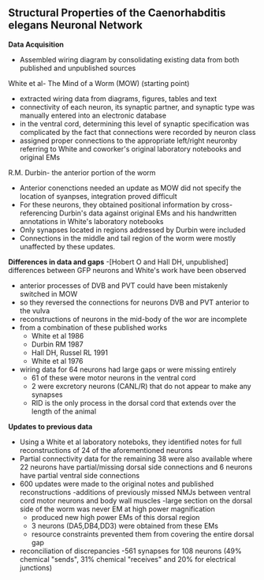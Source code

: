 ## Structural Properties of the Caenorhabditis elegans Neuronal Network

**Data Acquisition**
- Assembled wiring diagram by consolidating existing data from both published and unpublished sources

White et al- The Mind of a Worm (MOW) (starting point)
  - extracted wiring data from diagrams, figures, tables and text
  - connectivity of each neuron, its synaptic partner, and synaptic type was manually entered into an electronic database
  - in the ventral cord, determining this level of synaptic specification was complicated by the fact that connections were recorded by neuron class
  - assigned proper connections to the appropriate left/right neuronby referring to White and coworker's original laboratory notebooks and original EMs

R.M. Durbin- the anterior portion of the worm
- Anterior conenctions needed an update as MOW did not specify the location of syanpses, integration proved difficult
- For these neurons, they obtained positional information by cross-referencing Durbin's data against original EMs and his handwritten annotations in White's laboratory notebooks
- Only synapses located in regions addressed by Durbin were included
- Connections in the middle and tail region of the worm were mostly unaffected by these updates.

**Differences in data and gaps**
-[Hobert O and Hall DH, unpublished] differences between GFP neurons and White's work have been observed
  - anterior processes of DVB and PVT could have been mistakenly switched in MOW
  - so they reversed the connections for neurons DVB and PVT anterior to the vulva
- reconstructions of neurons in the mid-body of the wor are incomplete
- from a combination of these published works
  - White et al 1986
  - Durbin RM 1987
  - Hall DH, Russel RL 1991
  - White et al 1976
- wiring data for 64 neurons had large gaps or were missing entirely
  - 61 of these were motor neurons in the ventral cord
  - 2 were excretory neurons (CANL/R) that do not appear to make any synapses
  - RID is the only process in the dorsal cord that extends over the length of the animal
 
**Updates to previous data**
- Using a White et al laboratory noteboks, they identified notes for full reconstructions of 24 of the aforementioned neurons
- Partial connectivity data for the remaining 38 were also available where 22 neurons have partial/missing dorsal side connections and 6 neurons have partial ventral side connections
- 600 updates were made to the original notes and published reconstructions
  -additions of previously missed NMJs between ventral cord motor neurons and body wall muscles
-large section on the dorsal side of the worm was never EM at high power magnification
  - produced new high power EMs of this dorsal region
  - 3 neurons (DA5,DB4,DD3) were obtained from these EMs
  - resource constraints prevented them from covering the entire dorsal gap
- reconciliation of discrepancies
  -561 synapses for 108 neurons (49% chemical "sends", 31% chemical "receives" and 20% for electrical junctions)     
